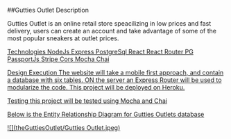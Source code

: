 ##Gutties Outlet Description

Gutties Outlet is an online retail store speacilizing in low prices and fast delivery,
users can create an account and take advantage of some of the most popular sneakers
at outlet prices.

<u>Technologies
NodeJs
Express
PostgreSql
React
React Router
PG
PassportJs
Stripe
Cors
Mocha
Chai

Design Execution
The website will take a mobile first approach, and contain a database with six tables. ON the
server an Express Router will be used to modularize the code. This project will be deployed on
Heroku.

Testing
this project will be tested using Mocha and Chai

Below is the Entity Relationship Diagram for Gutties Outlets database

![](theGuttiesOutlet/Gutties Outlet.jpeg)
